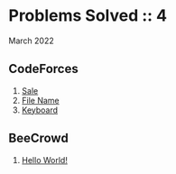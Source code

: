 # Problems Solved :: 4
March 2022

CodeForces
-----------------
1. [Sale](https://codeforces.com/problemset/problem/34/B)
1. [File Name](https://codeforces.com/problemset/problem/978/B)
1. [Keyboard](https://codeforces.com/problemset/problem/474/A)

BeeCrowd
-----------------
1. [Hello World!](https://www.beecrowd.com.br/judge/en/problems/view/1000)
